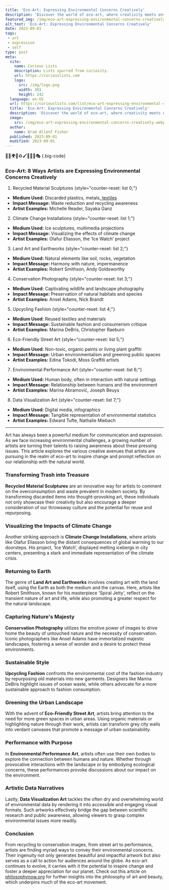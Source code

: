 ```yaml
---
title: 'Eco-Art: Expressing Environmental Concerns Creatively'
description: 'Discover the world of eco-art, where creativity meets environmental concerns. See how artists express their curious perspectives on sustainability.'
featured_img: /img/eco-art-expressing-environmental-concerns-creatively.webp
alt_text: 'Eco-Art: Expressing Environmental Concerns Creatively'
date: 2023-09-01
tags:
 - art
 - expression
 - self
type: post
meta:
  site:
    name: Curious Lists
    description: Lists spurred from curiosity.
    url: https://curiouslists.com
    logo:
      src: /img/logo.png
      width: 301
      height: 242
  language: en-US
  url: https://curiouslists.com/list/eco-art-expressing-environmental-concerns-creatively
  title: 'Eco-Art: Expressing Environmental Concerns Creatively'
  description: 'Discover the world of eco-art, where creativity meets environmental concerns. See how artists express their curious perspectives on sustainability.'
  image:
    src: /img/eco-art-expressing-environmental-concerns-creatively.webp
  author:
    name: Brad Allenf Fisher
  published: 2023-09-01
  modified: 2023-09-01
---
```



🌱🎨🌍💚♻️🖌️🌸🐝🌳🎭 {.big-code}

### Eco-Art: 8 Ways Artists are Expressing Environmental Concerns Creatively

1. Recycled Material Sculptures {style="counter-reset: list 0;"}
  - **Medium Used:** Discarded plastics, metals,[  textiles](https://curiouslists.com/list/the-relationship-between-artist-and-audience-in-art)
  - **Impact Message:** Waste reduction and recycling awareness
  - **Artist Examples:** Michelle Reader, Sayaka Ganz

2. Climate Change Installations {style="counter-reset: list 1;"}
  - **Medium Used:** Ice sculptures, multimedia projections
  - **Impact Message:** Visualizing the effects of climate change
  - **Artist Examples:** Olafur Eliasson, the ‘Ice Watch’ project

3. Land Art and Earthworks {style="counter-reset: list 2;"}
  - **Medium Used:** Natural elements like soil, rocks, vegetation
  - **Impact Message:** Harmony with nature, impermanence
  - **Artist Examples:** Robert Smithson, Andy Goldsworthy

4. Conservation Photography {style="counter-reset: list 3;"}
  - **Medium Used:** Captivating wildlife and landscape photography
  - **Impact Message:** Preservation of natural habitats and species
  - **Artist Examples:** Ansel Adams, Nick Brandt

5. Upcycling Fashion {style="counter-reset: list 4;"}
  - **Medium Used:** Reused textiles and materials
  - **Impact Message:** Sustainable fashion and consumerism critique
  - **Artist Examples:** Marina DeBris, Christopher Raeburn

6. Eco-Friendly Street Art {style="counter-reset: list 5;"}
  - **Medium Used:** Non-toxic, organic paints or living plant graffiti
  - **Impact Message:** Urban environmentalism and greening public spaces
  - **Artist Examples:** Edina Tokodi, Moss Graffiti artists

7. Environmental Performance Art {style="counter-reset: list 6;"}
  - **Medium Used:** Human body, often in interaction with natural settings
  - **Impact Message:** Relationship between humans and the environment
  - **Artist Examples:** Marina Abramović, Joseph Beuys

8. Data Visualization Art {style="counter-reset: list 7;"}
  - **Medium Used:** Digital media, infographics
  - **Impact Message:** Tangible representation of environmental statistics
  - **Artist Examples:** Edward Tufte, Nathalie Miebach

---

Art has always been a powerful medium for communication and expression. As we face increasing environmental challenges, a growing number of artists are turning their talents to raising awareness about these pressing issues. This article explores the various creative avenues that artists are pursuing in the realm of eco-art to inspire change and prompt reflection on our relationship with the natural world.

### Transforming Trash into Treasure

**Recycled Material Sculptures** are an innovative way for artists to comment on the overconsumption and waste prevalent in modern society. By transforming discarded items into thought-provoking art, these individuals not only showcase their creativity but also encourage a deeper consideration of our throwaway culture and the potential for reuse and repurposing.

### Visualizing the Impacts of Climate Change

Another striking approach is **Climate Change Installations**, where artists like Olafur Eliasson bring the distant consequences of global warming to our doorsteps. His project, ‘Ice Watch’, displayed melting icebergs in city centers, presenting a stark and immediate representation of the climate crisis.

### Returning to Earth

The genre of **Land Art and Earthworks** involves creating art with the land itself, using the Earth as both the medium and the canvas. Here, artists like Robert Smithson, known for his masterpiece 'Spiral Jetty', reflect on the transient nature of art and life, while also promoting a greater respect for the natural landscape.

### Capturing Nature's Majesty

**Conservation Photography** utilizes the emotive power of images to drive home the beauty of untouched nature and the necessity of conservation. Iconic photographers like Ansel Adams have immortalized majestic landscapes, fostering a sense of wonder and a desire to protect these environments.

### Sustainable Style

**Upcycling Fashion** confronts the environmental cost of the fashion industry by repurposing old materials into new garments. Designers like Marina DeBris highlight issues of ocean waste, while others advocate for a more sustainable approach to fashion consumption.

### Greening the Urban Landscape

With the advent of **Eco-Friendly Street Art**, artists bring attention to the need for more green spaces in urban areas. Using organic materials or highlighting nature through their work, artists can transform grey city walls into verdant canvases that promote a message of urban sustainability.

### Performance with Purpose

In **Environmental Performance Art**, artists often use their own bodies to explore the connection between humans and nature. Whether through provocative interactions with the landscape or by embodying ecological concerns, these performances provoke discussions about our impact on the environment.

### Artistic Data Narratives

Lastly, **Data Visualization Art** tackles the often dry and overwhelming world of environmental data by rendering it into accessible and engaging visual formats. Such artworks effectively bridge the gap between scientific research and public awareness, allowing viewers to grasp complex environmental issues more readily.

### Conclusion

From recycling to conservation images, from street art to performance, artists are finding myriad ways to convey their environmental concerns. Their ingenuity not only generates beautiful and impactful artwork but also serves as a call to action for audiences around the globe. As eco-art continues to evolve, it carries with it the potential to inspire change and foster a deeper appreciation for our planet. Check out this article on [philosophynow.org](https://philosophynow.org/issues/108/What_is_Art_and_or_What_is_Beauty) for further insights into the philosophy of art and beauty, which underpins much of the eco-art movement.